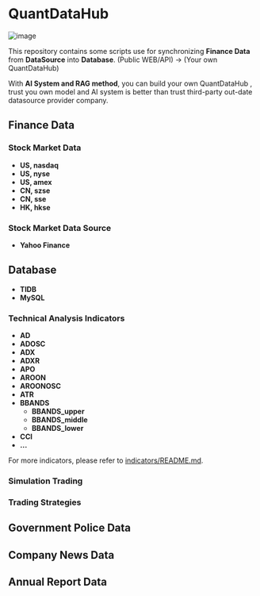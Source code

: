 # QuantDataHub

![image](https://github.com/user-attachments/assets/865516d6-1522-4bdc-9bd7-8bff267d82b7)

This repository contains some scripts use for synchronizing **Finance Data** from **DataSource** into **Database**. (Public WEB/API) -> (Your own QuantDataHub)  

With **AI System and RAG method**, you can build your own QuantDataHub , trust you own model and AI system is better than trust third-party out-date datasource provider company.

## Finance Data
### Stock Market Data
- **US, nasdaq**
- **US, nyse**
- **US, amex**
- **CN, szse**
- **CN, sse**
- **HK, hkse**
  
### Stock Market Data Source

- **Yahoo Finance**

## Database

- **TIDB**
- **MySQL**

### Technical Analysis Indicators
- **AD**
- **ADOSC**
- **ADX**
- **ADXR**
- **APO**
- **AROON**
- **AROONOSC**
- **ATR**
- **BBANDS**
  - **BBANDS_upper**
  - **BBANDS_middle**
  - **BBANDS_lower**
- **CCI**
- **...**

For more indicators, please refer to [indicators/README.md](indicators/README.md).

### Simulation Trading

### Trading Strategies

## Government Police Data

## Company News Data

## Annual Report Data



